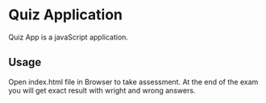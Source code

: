 # Quiz Application

Quiz App is a javaScript application.

## Usage

Open index.html file in Browser to take assessment.
At the end of the exam you will get exact result with wright and wrong answers.
